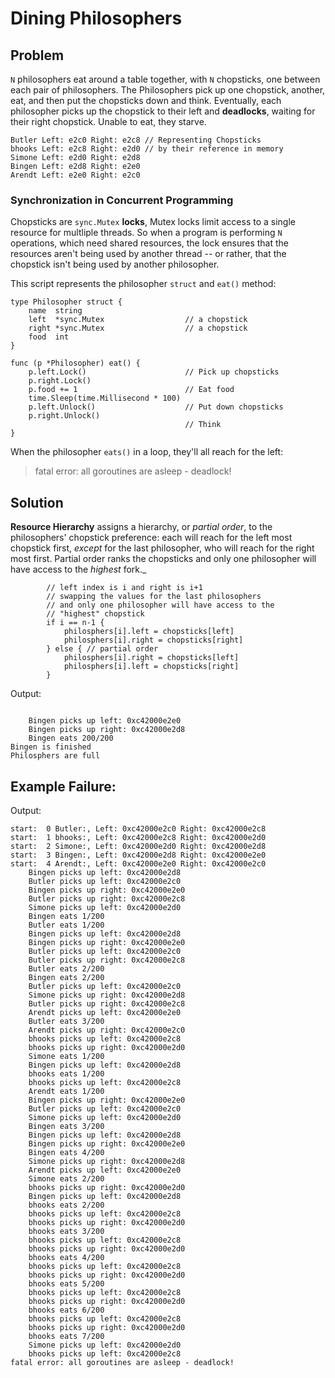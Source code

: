 # Dining Philosophers

## Problem

`N` philosophers eat around a table together, with `N` chopsticks, one between each pair of philosophers. The Philosophers pick up one chopstick, another, eat, and then put the chopsticks down and think. Eventually, each philosopher picks up the chopstick to their left and **deadlocks**, waiting for their right chopstick. Unable to eat, they starve.


```
Butler Left: e2c0 Right: e2c8 // Representing Chopsticks
bhooks Left: e2c8 Right: e2d0 // by their reference in memory
Simone Left: e2d0 Right: e2d8
Bingen Left: e2d8 Right: e2e0
Arendt Left: e2e0 Right: e2c0
```

### Synchronization in Concurrent Programming

Chopsticks are `sync.Mutex` **locks**, Mutex locks limit access to a single resource for multliple threads. So when a program is performing `N` operations, which need shared resources, the lock ensures that the resources aren't being used by another thread -- or rather, that the chopstick isn't being used by another philosopher.

This script represents the philosopher `struct` and `eat()` method:


```
type Philosopher struct {
    name  string
    left  *sync.Mutex                  // a chopstick
    right *sync.Mutex                  // a chopstick
    food  int
}

func (p *Philosopher) eat() {
    p.left.Lock()                      // Pick up chopsticks
    p.right.Lock()
    p.food += 1                        // Eat food
    time.Sleep(time.Millisecond * 100)
    p.left.Unlock()                    // Put down chopsticks
    p.right.Unlock()
                                       // Think
}
```

When the philosopher `eats()` in a loop, they'll all reach for the left:

> fatal error: all goroutines are asleep - deadlock!


## Solution

**Resource Hierarchy** assigns a hierarchy, or _partial order_, to the philosophers' chopstick preference: each will reach for the left most chopstick first, _except_ for the last philosopher, who will reach for the right most first. Partial order ranks the chopsticks and only one philosopher will have access to the _highest_ fork._

```
        // left index is i and right is i+1
        // swapping the values for the last philosophers
        // and only one philosopher will have access to the
        // "highest" chopstick
        if i == n-1 {
            philosphers[i].left = chopsticks[left]
            philosphers[i].right = chopsticks[right]
        } else { // partial order
            philosphers[i].right = chopsticks[left]
            philosphers[i].left = chopsticks[right]
        }
```

Output:

```

    Bingen picks up left: 0xc42000e2e0
    Bingen picks up right: 0xc42000e2d8
    Bingen eats 200/200
Bingen is finished
Philosphers are full

```


## Example Failure:

Output:

```
start:  0 Butler:, Left: 0xc42000e2c0 Right: 0xc42000e2c8
start:  1 bhooks:, Left: 0xc42000e2c8 Right: 0xc42000e2d0
start:  2 Simone:, Left: 0xc42000e2d0 Right: 0xc42000e2d8
start:  3 Bingen:, Left: 0xc42000e2d8 Right: 0xc42000e2e0
start:  4 Arendt:, Left: 0xc42000e2e0 Right: 0xc42000e2c0
    Bingen picks up left: 0xc42000e2d8
    Butler picks up left: 0xc42000e2c0
    Bingen picks up right: 0xc42000e2e0
    Butler picks up right: 0xc42000e2c8
    Simone picks up left: 0xc42000e2d0
    Bingen eats 1/200
    Butler eats 1/200
    Bingen picks up left: 0xc42000e2d8
    Bingen picks up right: 0xc42000e2e0
    Butler picks up left: 0xc42000e2c0
    Butler picks up right: 0xc42000e2c8
    Butler eats 2/200
    Bingen eats 2/200
    Butler picks up left: 0xc42000e2c0
    Simone picks up right: 0xc42000e2d8
    Butler picks up right: 0xc42000e2c8
    Arendt picks up left: 0xc42000e2e0
    Butler eats 3/200
    Arendt picks up right: 0xc42000e2c0
    bhooks picks up left: 0xc42000e2c8
    bhooks picks up right: 0xc42000e2d0
    Simone eats 1/200
    Bingen picks up left: 0xc42000e2d8
    bhooks eats 1/200
    bhooks picks up left: 0xc42000e2c8
    Arendt eats 1/200
    Bingen picks up right: 0xc42000e2e0
    Butler picks up left: 0xc42000e2c0
    Simone picks up left: 0xc42000e2d0
    Bingen eats 3/200
    Bingen picks up left: 0xc42000e2d8
    Bingen picks up right: 0xc42000e2e0
    Bingen eats 4/200
    Simone picks up right: 0xc42000e2d8
    Arendt picks up left: 0xc42000e2e0
    Simone eats 2/200
    bhooks picks up right: 0xc42000e2d0
    Bingen picks up left: 0xc42000e2d8
    bhooks eats 2/200
    bhooks picks up left: 0xc42000e2c8
    bhooks picks up right: 0xc42000e2d0
    bhooks eats 3/200
    bhooks picks up left: 0xc42000e2c8
    bhooks picks up right: 0xc42000e2d0
    bhooks eats 4/200
    bhooks picks up left: 0xc42000e2c8
    bhooks picks up right: 0xc42000e2d0
    bhooks eats 5/200
    bhooks picks up left: 0xc42000e2c8
    bhooks picks up right: 0xc42000e2d0
    bhooks eats 6/200
    bhooks picks up left: 0xc42000e2c8
    bhooks picks up right: 0xc42000e2d0
    bhooks eats 7/200
    Simone picks up left: 0xc42000e2d0
    bhooks picks up left: 0xc42000e2c8
fatal error: all goroutines are asleep - deadlock!
```
